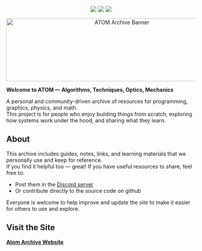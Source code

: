 <p align="center">
  <img src="https://badgen.net/badge/Status/Development/orange?icon=github" />
  <img src="https://badgen.net/badge/Source/Community/blue" />
  <img src="https://badgen.net/badge/license/GNU-Public/green" />
</p>

<p align="center">
  <img width="600" height="168" alt="ATOM Archive Banner" src="https://github.com/user-attachments/assets/22ac22a5-6faf-4b50-b51f-df634adc7184" />
</p>

**Welcome to ATOM — Algorithms, Techniques, Optics, Mechanics**

A personal and community-driven archive of resources for programming, graphics, physics, and math.  
This project is for people who enjoy building things from scratch, exploring how systems work under the hood, and sharing what they learn.

## About

This archive includes guides, notes, links, and learning materials that we personally use and keep for reference.  
If you find it helpful too — great! If you have useful resources to share, feel free to:

- Post them in the [Discord server](https://discord.gg/YDnXBnj9kh)
- Or contribute directly to the source code on github

Everyone is welcome to help improve and update the site to make it easier for others to use and explore.

## Visit the Site

[**Atom Archive Website**](https://parven05.github.io/Atom/)
